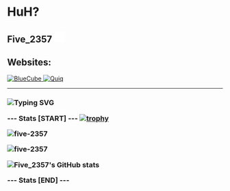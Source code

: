 <h1 align="left">HuH?</h1>

<h2 align="left">
  Five_2357
  <img src="https://raw.githubusercontent.com/Five-2357/five-2357/refs/heads/main/Fake-Verifed.png" alt="This is a Fake Verifed Icon." width="25""/>
</h2>

## Websites:
</a>
<a href="https://blue-cube-5.vercel.app/" title="BlueCube">
  <img src="https://bluecube.pages.dev/favicon.ico" alt="BlueCube" width="50"/>
<a href="https://quiq.vercel.app/" title="Quiq">
  <img src="https://quiq.vercel.app/favicon.png" alt="Quiq" width="50"/>
</a>

---------

<h3 align="left">

![Typing SVG](https://readme-typing-svg.herokuapp.com?size=40&lines=What??+No!!!.)

--- Stats [START] ---
[![trophy](https://github-profile-trophy.vercel.app/?username=five-2357)](https://github.com/five-2357/github-profile-trophy)

![five-2357](https://github-readme-stats.vercel.app/api?username=five-2357&show_icons=true&theme=tokyonight&hide=["issues"])

![five-2357](https://github-readme-stats.vercel.app/api/top-langs?username=five-2357&show_icons=true&theme=tokyonight&layout=compact)

<!-- New stats added -->
![Five_2357's GitHub stats](https://github-readme-streak-stats.herokuapp.com/?user=five-2357&theme=tokyonight)

--- Stats [END] ---
